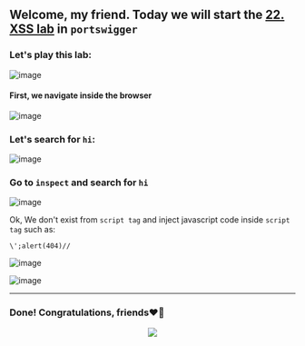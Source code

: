 ## Welcome, my friend. Today we will start the [22. XSS lab](https://portswigger.net/web-security/cross-site-scripting/contexts/lab-javascript-string-angle-brackets-double-quotes-encoded-single-quotes-escaped) in ```portswigger```
### Let's play this lab:

![image](https://github.com/user-attachments/assets/d5752fa9-ea93-46d4-a204-f0de9866771c)

#### First, we navigate inside the browser

![image](https://github.com/user-attachments/assets/f34ff722-68d4-47d7-9106-dde8fe5ee7c2)

### Let's search for ```hi```:

![image](https://github.com/user-attachments/assets/68d95670-9c73-4bb8-8574-28e2eca9e07d)


### Go to ```inspect``` and search for ```hi```

![image](https://github.com/user-attachments/assets/cc26f66d-9d11-4259-90e7-58ee01c32b91)

Ok, We don't exist from ```script tag``` and inject javascript code inside ```script tag``` such as:

```
\';alert(404)//
```

![image](https://github.com/user-attachments/assets/c22ea040-db3a-4a14-adcd-997154ca6ebf)

![image](https://github.com/user-attachments/assets/18654070-3871-4eda-a5c0-18899d1fef17)

-------

### Done! Congratulations, friends❤️‍🔥


<p align="center">
<img src="https://github.com/user-attachments/assets/6d9912d8-a9a1-456e-8aa9-c9c9fbc35d65" >
</p>
